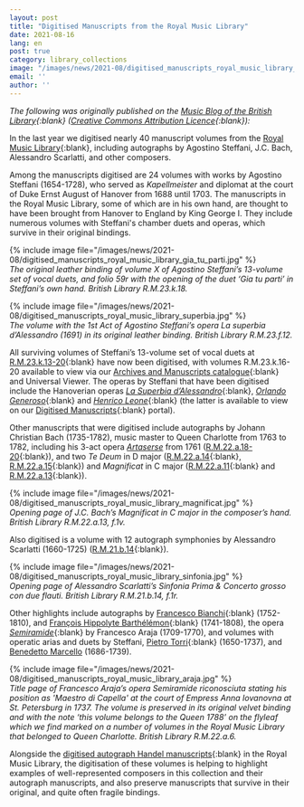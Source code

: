 ```yaml
---
layout: post
title: "Digitised Manuscripts from the Royal Music Library"
date: 2021-08-16
lang: en
post: true
category: library_collections
image: "/images/news/2021-08/digitised_manuscripts_royal_music_library_bindingX_website.jpg"
email: ''
author: ''
---
```


_The following was originally published on the [Music Blog of the British Library](https://blogs.bl.uk/music/2021/08/digitised-manuscripts-from-the-royal-music-library.html){:blank} ([Creative Commons Attribution Licence](https://blogs.bl.uk/music/about-this-blog.html){:blank}):_  

In the last year we digitised nearly 40 manuscript volumes from the [Royal Music Library](https://www.bl.uk/collection-guides/royal-music-library?_ga=2.169877216.1932010587.1628155098-597382534.1614276540){:blank}, including autographs by Agostino Steffani, J.C. Bach, Alessandro Scarlatti, and other composers.  

Among the manuscripts digitised are 24 volumes with works by Agostino Steffani (1654-1728), who served as _Kapellmeister_ and diplomat at the court of Duke Ernst August of Hanover from 1688 until 1703. The manuscripts in the Royal Music Library, some of which are in his own hand, are thought to have been brought from Hanover to England by King George I. They include numerous volumes with Steffani's chamber duets and operas, which survive in their original bindings.  

{% include image file="/images/news/2021-08/digitised_manuscripts_royal_music_library_gia_tu_parti.jpg" %}   
_The original leather binding of volume X of Agostino Steffani’s 13-volume set of vocal duets, and folio 59r with the opening of the duet ‘Gia tu parti’ in Steffani’s own hand. British Library R.M.23.k.18._  

{% include image file="/images/news/2021-08/digitised_manuscripts_royal_music_library_superbia.jpg" %}  
_The volume with the 1st Act of Agostino Steffani’s opera La superbia d’Alessandro (1691) in its original leather binding. British Library R.M.23.f.12._  

All surviving volumes of Steffani’s 13-volume set of vocal duets at [R.M.23.k.13-20](http://searcharchives.bl.uk/IAMS_VU2:IAMS036-001949560?_ga=2.130831879.905503384.1628260134-597382534.1614276540){:blank} have now been digitised, with volumes R.M.23.k.16-20 available to view via our [Archives and Manuscripts catalogue](http://searcharchives.bl.uk/primo_library/libweb/action/search.do?dscnt=1&fromLogin=true&dstmp=1579524744496&vid=IAMS_VU2&fromLogin=true&_ga=2.130831879.905503384.1628260134-597382534.1614276540){:blank} and Universal Viewer. The operas by Steffani that have been digitised include the Hanoverian operas [_La Superbia d’Alessandro_](http://access.bl.uk/item/viewer/ark:/81055/vdc_100104035406.0x000001?&_ga=2.32772406.905503384.1628260134-597382534.1614276540#?c=0&m=0&s=0&cv=0&xywh=-1127%2C-240%2C7875%2C4768){:blank}, [_Orlando Generoso_](http://access.bl.uk/item/viewer/ark:/81055/vdc_100104081668.0x000001?&_ga=2.32772406.905503384.1628260134-597382534.1614276540#?c=0&m=0&s=0&cv=0&xywh=-886%2C-1%2C7513%2C4550){:blank} and [_Henrico Leone_](https://www.bl.uk/manuscripts/Viewer.aspx?ref=r.m.23.h.7_fs001r&_ga=2.32772406.905503384.1628260134-597382534.1614276540){:blank} (the latter is available to view on our [Digitised Manuscripts](https://www.bl.uk/manuscripts/?_ga=2.32772406.905503384.1628260134-597382534.1614276540){:blank} portal).  

Other manuscripts that were digitised include autographs by Johann Christian Bach (1735-1782), music master to Queen Charlotte from 1763 to 1782, including his 3-act opera [_Artaserse_](http://access.bl.uk/item/viewer/ark:/81055/vdc_100104045503.0x000001?&_ga=2.121985283.905503384.1628260134-597382534.1614276540#?c=0&m=0&s=0&cv=0&xywh=-1284%2C-274%2C9010%2C5456) from 1761 ([R.M.22.a.18-20](http://searcharchives.bl.uk/IAMS_VU2:IAMS036-001949027?_ga=2.121985283.905503384.1628260134-597382534.1614276540){:blank}), and two _Te Deum_ in D major ([R.M.22.a.14](http://access.bl.uk/item/viewer/ark:/81055/vdc_100104045484.0x000001?_ga=2.121985283.905503384.1628260134-597382534.1614276540){:blank}, [R.M.22.a.15](http://access.bl.uk/item/viewer/ark:/81055/vdc_100104045496.0x000001?_ga=2.121985283.905503384.1628260134-597382534.1614276540){:blank}) and _Magnificat_ in C major  ([R.M.22.a.11](http://access.bl.uk/item/viewer/ark:/81055/vdc_100104045468.0x000001?_ga=2.121985283.905503384.1628260134-597382534.1614276540){:blank} and [R.M.22.a.13](http://access.bl.uk/item/viewer/ark:/81055/vdc_100104045478.0x000001?_ga=2.121985283.905503384.1628260134-597382534.1614276540){:blank}).  

{% include image file="/images/news/2021-08/digitised_manuscripts_royal_music_library_magnificat.jpg" %}  
_Opening page of J.C. Bach’s Magnificat in C major in the composer’s hand. British Library R.M.22.a.13, f.1v._  


Also digitised is a volume with 12 autograph symphonies by Alessandro Scarlatti (1660-1725) ([R.M.21.b.14](http://access.bl.uk/item/viewer/ark:/81055/vdc_100104034518.0x000001?&_ga=2.97194391.905503384.1628260134-597382534.1614276540#?c=0&m=0&s=0&cv=8&xywh=-895%2C0%2C7112%2C4307){:blank}).  

{% include image file="/images/news/2021-08/digitised_manuscripts_royal_music_library_sinfonia.jpg" %}  
_Opening page of Alessandro Scarlatti’s Sinfonia Prima & Concerto grosso con due flauti. British Library R.M.21.b.14, f.1r._  

Other highlights include autographs by [Francesco Bianchi](http://access.bl.uk/item/viewer/ark:/81055/vdc_100104045548.0x000001?_ga=2.88971923.905503384.1628260134-597382534.1614276540){:blank} (1752-1810), and [François Hippolyte Barthélémon](http://access.bl.uk/item/viewer/ark:/81055/vdc_100104045529.0x000001?_ga=2.88971923.905503384.1628260134-597382534.1614276540){:blank} (1741-1808), the opera [_Semiramide_](http://access.bl.uk/item/viewer/ark:/81055/vdc_100104035102.0x000001?_ga=2.88971923.905503384.1628260134-597382534.1614276540){:blank} by Francesco Araja (1709-1770), and volumes with operatic arias and duets by Steffani, [Pietro Torri](https://www.bl.uk/manuscripts/FullDisplay.aspx?ref=R.M.23.k.22&_ga=2.88971923.905503384.1628260134-597382534.1614276540){:blank} (1650-1737), and [Benedetto Marcello](https://www.bl.uk/manuscripts/FullDisplay.aspx?ref=R.M.23.k.21&_ga=2.88971923.905503384.1628260134-597382534.1614276540) (1686-1739).  

{% include image file="/images/news/2021-08/digitised_manuscripts_royal_music_library_araja.jpg" %}  
_Title page of Francesco Araja’s opera Semiramide riconosciuta stating his position as 'Maestro di Capella' at the court of Empress Anna Iovanovna at St. Petersburg in 1737. The volume is preserved in its original velvet binding and with the note ‘this volume belongs to the Queen 1788’ on the flyleaf which we find marked on a number of volumes in the Royal Music Library that belonged to Queen Charlotte. British Library R.M.22.a.6._   
 
Alongside the [digitised autograph Handel manuscripts](https://blogs.bl.uk/music/2016/07/can-you-handle-our-handel.html){:blank} in the Royal Music Library, the digitisation of these volumes is helping to highlight examples of well-represented composers in this collection and their autograph manuscripts, and also preserve manuscripts that survive in their original, and quite often fragile bindings.  
